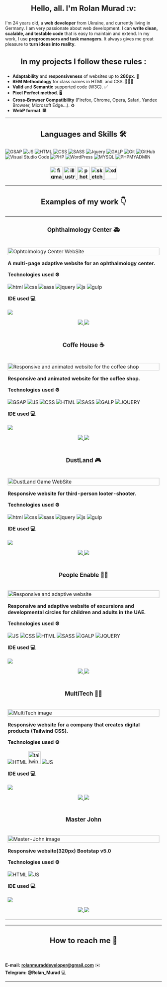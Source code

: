 <h3 align="center" style="font-weight:bold; font-size:24px">Hello, all. I'm Rolan Murad :v:</h3>

I'm 24 years old, a **web developer** from Ukraine, and currently living in Germany. I am very passionate about web
development. I can **write clean, scalable, and testable code** that is easy to maintain and extend. In my work, I use
**preprocessors and task managers**. It always gives me great pleasure to **turn ideas into reality**.

<h3 align="center" style="font-weight:bold; font-size:24px">In my projects I follow these rules :</h3>

* **Adaptability** and **responsiveness** of websites up to **280px**. 📱
* **BEM Methodology** for class names in HTML and CSS. 👨🏻‍💻
* **Valid** and **Semantic** supported code (W3C). :white_check_mark:
* **Pixel Perfect method**. 🖥
* **Cross-Browser Compatibility** (Firefox, Chrome, Opera, Safari, Yandex Browser, Microsoft Edge...). ♻️
* **WebP format**. 🎆
----
<h3 align="center" style="font-weight:bold; font-size:24px">Languages and Skills 🛠</h3>

![GSAP](https://img.shields.io/badge/GreenSock-88CE02.svg?style=for-the-badge&logo=GreenSock&logoColor=white)
![JS](https://img.shields.io/badge/JavaScript-F7DF1E.svg?style=for-the-badge&logo=JavaScript&logoColor=black)
![HTML](https://img.shields.io/badge/HTML5-E34F26.svg?style=for-the-badge&logo=HTML5&logoColor=white)
![CSS](https://img.shields.io/badge/CSS3-1572B6?style=for-the-badge&logo=css3&logoColor=white)
![SASS](https://img.shields.io/badge/Sass-CC6699?style=for-the-badge&logo=sass&logoColor=white)
![Jquery](https://img.shields.io/badge/jQuery-0769AD?style=for-the-badge&logo=jquery&logoColor=white)
![GALP](https://img.shields.io/badge/gulp-CF4647.svg?style=for-the-badge&logo=gulp&logoColor=white)
![Git](https://img.shields.io/badge/git-%23F05033.svg?style=for-the-badge&logo=git&logoColor=white)
![GitHub](https://img.shields.io/badge/github-%23121011.svg?style=for-the-badge&logo=github&logoColor=white)
![Visual Studio
Code](https://img.shields.io/badge/Visual%20Studio%20Code-0078d7.svg?style=for-the-badge&logo=visual-studio-code&logoColor=white)
![PHP](https://img.shields.io/badge/PHP-777BB4.svg?style=for-the-badge&logo=PHP&logoColor=white)
![WordPress](https://img.shields.io/badge/WordPress-21759B.svg?style=for-the-badge&logo=WordPress&logoColor=white)
![MYSQL](https://img.shields.io/badge/MySQL-4479A1.svg?style=for-the-badge&logo=MySQL&logoColor=white)
![PHPMYADMIN](https://img.shields.io/badge/phpMyAdmin-6C78AF.svg?style=for-the-badge&logo=phpMyAdmin&logoColor=white)

<h3 align="center" style="font-weight:bold; font-size:24px>Tools:</h3>
<p align=" center"> <a href="https://www.figma.com/" target="_blank" rel="noreferrer"> <img
      src="https://www.vectorlogo.zone/logos/figma/figma-icon.svg" alt="figma" width="40" height="40" /> </a> <a
    href="https://www.adobe.com/in/products/illustrator.html" target="_blank" rel="noreferrer"> <img
      src="https://www.vectorlogo.zone/logos/adobe_illustrator/adobe_illustrator-icon.svg" alt="illustrator" width="40"
      height="40" /> </a> <a href="https://www.photoshop.com/en" target="_blank" rel="noreferrer"> <img
      src="https://raw.githubusercontent.com/devicons/devicon/master/icons/photoshop/photoshop-line.svg" alt="photoshop"
      width="40" height="40" /> </a> <a href="https://www.sketch.com/" target="_blank" rel="noreferrer"> <img
      src="https://www.vectorlogo.zone/logos/sketchapp/sketchapp-icon.svg" alt="sketch" width="40" height="40" /> </a>
  <a href="https://www.adobe.com/products/xd.html" target="_blank" rel="noreferrer"> <img
      src="https://cdn.worldvectorlogo.com/logos/adobe-xd.svg" alt="xd" width="40" height="40" /> </a> </p>

  ----
  <h3 align="center" style="font-weight:bold; font-size:24px">Examples of my work 👇</h3>
  <table>
    <tr>
      <td width="50%" valign="top">
        <h3 align="center">Ophthalmology Center 🚑</h3>
        <br />
        <a target="_blank" href="https://rolanmurad.github.io/Ophthalmology-Clinic/">
          <img src="https://github.com/RolanMurad/RolanMurad/blob/main/img/Ophtolmology%20Center.png" width="100%"
            alt="Ophtolmology Center WebSite" />
        </a>
        <br />
        <p><strong>A multi-page adaptive website for an ophthalmology center.</strong></p>
        <p align="left">
          <strong> Technologies used ⚙️</strong>
          <br />
          <br>
          <img src="https://img.shields.io/badge/HTML5-E34F26.svg?style=for-the-badge&logo=HTML5&logoColor=white"
            alt="html">
          <img src="https://img.shields.io/badge/CSS3-1572B6?style=for-the-badge&logo=css3&logoColor=white" alt="css">
          <img src="https://img.shields.io/badge/Sass-CC6699?style=for-the-badge&logo=sass&logoColor=white" alt="sass">
          <img src="https://img.shields.io/badge/jQuery-0769AD?style=for-the-badge&logo=jquery&logoColor=white"
            alt="jquery">
          <img
            src="https://img.shields.io/badge/JavaScript-F7DF1E.svg?style=for-the-badge&logo=JavaScript&logoColor=black"
            alt="js">
          <img src="https://img.shields.io/badge/gulp-CF4647.svg?style=for-the-badge&logo=gulp&logoColor=white"
            alt="gulp">
        </p>
        <p align="left">
          <strong> IDE used 💻 </strong>
          <br />
          <br>
          <img
            src="https://img.shields.io/badge/Visual%20Studio%20Code-007ACC.svg?style=for-the-badge&logo=Visual-Studio-Code&logoColor=white">
        </p>
        <p align="center">
          <a href="https://github.com/RolanMurad/Ophthalmology-Clinic" target="_blank">
            <img
              src="https://img.shields.io/static/v1?label=|&message=CODE&color=05F718&style=plastic&logo=github&logo-color=white" />
          </a>
          <a href="https://rolanmurad.github.io/Ophthalmology-Clinic/" target="_blank">
            <img
              src="https://img.shields.io/static/v1?label=|&message=WEBSITE&color=82D8F9&style=plastic&logo=google-chrome&logo-color=white" />
          </a>
        </p>
      </td>
    </tr>
    <tr>
      <td width="50%" valign="top">
        <h3 align="center">Coffe House ☕</h3>
        <br />
        <a target="_blank" href="https://rolanmurad.github.io/Coffee-House/">
          <img src="https://github.com/RolanMurad/RolanMurad/blob/main/img/Coffe-House.png" width="100%"
            alt="Responsive and animated website for the coffee shop" />
        </a>
        <br />
        <p><strong>Responsive and animated website for the coffee shop.</strong></p>
        <p align="left">
          <strong> Technologies used ⚙️ </strong>
          <br />
          <br>
          <img
            src="https://img.shields.io/badge/GreenSock-88CE02.svg?style=for-the-badge&logo=GreenSock&logoColor=white"
            alt="GSAP">
          <img
            src="https://img.shields.io/badge/JavaScript-F7DF1E.svg?style=for-the-badge&logo=JavaScript&logoColor=black"
            alt="JS">
          <img src="https://img.shields.io/badge/CSS3-1572B6?style=for-the-badge&logo=css3&logoColor=white" alt="CSS">
          <img src="https://img.shields.io/badge/HTML5-E34F26.svg?style=for-the-badge&logo=HTML5&logoColor=white"
            alt="HTML">
          <img src="https://img.shields.io/badge/Sass-CC6699?style=for-the-badge&logo=sass&logoColor=white" alt="SASS">
          <img src="https://img.shields.io/badge/gulp-CF4647.svg?style=for-the-badge&logo=gulp&logoColor=white"
            alt="GALP">
          <img src="https://img.shields.io/badge/jQuery-0769AD?style=for-the-badge&logo=jquery&logoColor=white"
            alt="JQUERY">
        </p>
        <p align="left">
          <strong> IDE used 💻 </strong>
          <br />
          <br>
          <img
            src="https://img.shields.io/badge/Visual%20Studio%20Code-007ACC.svg?style=for-the-badge&logo=Visual-Studio-Code&logoColor=white">
        </p>
        <p align="center">
          <a href="https://github.com/RolanMurad/Coffe-House" target="_blank">
            <img
              src="https://img.shields.io/static/v1?label=|&message=CODE&color=05F718&style=plastic&logo=github&logo-color=white" />
          </a>
          <a href="https://rolanmurad.github.io/Coffe-House/" target="_blank">
            <img
              src="https://img.shields.io/static/v1?label=|&message=WEBSITE&color=82D8F9&style=plastic&logo=google-chrome&logo-color=white" />
          </a>
        </p>
      </td>
    </tr>
    <tr>
      <td width="50%" valign="top">
        <h3 align="center">DustLand 🎮</h3>
        <br />
        <a target="_blank" href="https://rolanmurad.github.io/Dust-Land/">
          <img src="https://github.com/RolanMurad/RolanMurad/blob/main/img/DustLand.png" width="100%"
            alt="DustLand Game WebSite" />
        </a>
        <br />
        <p><strong>Responsive website for third-person looter-shooter.</strong></p>
        <p align="left">
          <strong> Technologies used ⚙️</strong>
          <br />
          <br>
          <img src="https://img.shields.io/badge/HTML5-E34F26.svg?style=for-the-badge&logo=HTML5&logoColor=white"
            alt="html">
          <img src="https://img.shields.io/badge/CSS3-1572B6?style=for-the-badge&logo=css3&logoColor=white" alt="css">
          <img src="https://img.shields.io/badge/Sass-CC6699?style=for-the-badge&logo=sass&logoColor=white" alt="sass">
          <img src="https://img.shields.io/badge/jQuery-0769AD?style=for-the-badge&logo=jquery&logoColor=white"
            alt="jquery">
          <img
            src="https://img.shields.io/badge/JavaScript-F7DF1E.svg?style=for-the-badge&logo=JavaScript&logoColor=black"
            alt="js">
          <img src="https://img.shields.io/badge/gulp-CF4647.svg?style=for-the-badge&logo=gulp&logoColor=white"
            alt="gulp">
        </p>
        <p align="left">
          <strong> IDE used 💻 </strong>
          <br />
          <br>
          <img
            src="https://img.shields.io/badge/Visual%20Studio%20Code-007ACC.svg?style=for-the-badge&logo=Visual-Studio-Code&logoColor=white">
        </p>
        <p align="center">
          <a href="https://github.com/RolanMurad/Dust-Land" target="_blank">
            <img
              src="https://img.shields.io/static/v1?label=|&message=CODE&color=05F718&style=plastic&logo=github&logo-color=white" />
          </a>
          <a href="https://rolanmurad.github.io/Dust-Land/" target="_blank">
            <img
              src="https://img.shields.io/static/v1?label=|&message=WEBSITE&color=82D8F9&style=plastic&logo=google-chrome&logo-color=white" />
          </a>
        </p>
      </td>
    <tr>
    <tr>
      <td width="50%" valign="top">
        <h3 align="center">People Enable 🤸🏻</h3>
        <br />
        <a target="_blank" href="https://rolanmurad.github.io/People-Enable/">
          <img src="https://github.com/RolanMurad/RolanMurad/blob/main/img/People-Enable.png" width="100%"
            alt="Responsive and adaptive website" />
        </a>
        <br />
        <p><strong>Responsive and adaptive website of excursions and developmental circles for children and adults in
            the UAE.</strong></p>
        <p align="left">
          <strong> Technologies used ⚙️ </strong>
          <br />
          <br>
          <img
            src="https://img.shields.io/badge/JavaScript-F7DF1E.svg?style=for-the-badge&logo=JavaScript&logoColor=black"
            alt="JS">
          <img src="https://img.shields.io/badge/CSS3-1572B6?style=for-the-badge&logo=css3&logoColor=white" alt="CSS">
          <img src="https://img.shields.io/badge/HTML5-E34F26.svg?style=for-the-badge&logo=HTML5&logoColor=white"
            alt="HTML">
          <img src="https://img.shields.io/badge/Sass-CC6699?style=for-the-badge&logo=sass&logoColor=white" alt="SASS">
          <img src="https://img.shields.io/badge/gulp-CF4647.svg?style=for-the-badge&logo=gulp&logoColor=white"
            alt="GALP">
          <img src="https://img.shields.io/badge/jQuery-0769AD?style=for-the-badge&logo=jquery&logoColor=white"
            alt="JQUERY">
        </p>
        <p align="left">
          <strong> IDE used 💻 </strong>
          <br />
          <br>
          <img
            src="https://img.shields.io/badge/Visual%20Studio%20Code-007ACC.svg?style=for-the-badge&logo=Visual-Studio-Code&logoColor=white">
        </p>
        <p align="center">
          <a href="https://github.com/RolanMurad/People-Enable" target="_blank">
            <img
              src="https://img.shields.io/static/v1?label=|&message=CODE&color=05F718&style=plastic&logo=github&logo-color=white" />
          </a>
          <a href="https://rolanmurad.github.io/People-Enable/" target="_blank">
            <img
              src="https://img.shields.io/static/v1?label=|&message=WEBSITE&color=82D8F9&style=plastic&logo=google-chrome&logo-color=white" />
          </a>
        </p>
      </td>
    </tr>
    <tr>
      <td width="50%" valign="top">
        <h3 align="center">MultiTech 👨‍💻</h3>
        <br />
        <a target="_blank" href="https://rolanmurad.github.io/MultiTech/">
          <img src="https://github.com/RolanMurad/RolanMurad/blob/main/img/MultiTech-mainscreen.png" width="100%"
            alt="MultiTech image" />
        </a>
        <br />
        <p><strong>Responsive website for a company that creates digital products (Tailwind CSS).</strong></p>
        <p align="left">
          <strong> Technologies used ⚙️ </strong>
          <br />
          <br>
          <img src="https://img.shields.io/badge/HTML5-E34F26.svg?style=for-the-badge&logo=HTML5&logoColor=white"
            alt="HTML">
          <img src="https://www.vectorlogo.zone/logos/tailwindcss/tailwindcss-icon.svg" alt="tailwind" width="40"
            height="40">
          <img
            src="https://img.shields.io/badge/JavaScript-F7DF1E.svg?style=for-the-badge&logo=JavaScript&logoColor=black"
            alt="JS">
        </p>
        <p align="left">
          <strong> IDE used 💻 </strong>
          <br />
          <br>
          <img
            src="https://img.shields.io/badge/Visual%20Studio%20Code-007ACC.svg?style=for-the-badge&logo=Visual-Studio-Code&logoColor=white">
        </p>
        <p align="center">
          <a href="https://github.com/RolanMurad/MultiTech" target="_blank">
            <img
              src="https://img.shields.io/static/v1?label=|&message=CODE&color=05F718&style=plastic&logo=github&logo-color=white" />
          </a>
          <a href="https://rolanmurad.github.io/MultiTech/" target="_blank">
            <img
              src="https://img.shields.io/static/v1?label=|&message=WEBSITE&color=82D8F9&style=plastic&logo=google-chrome&logo-color=white" />
          </a>
        </p>
      </td>
    </tr>
    <tr>
      <td width="50%" valign="top">
        <h3 align="center">Master John</h3>
        <br />
        <a target="_blank" href="https://rolanmurad.github.io/MultiTech/">
          <img src="https://github.com/RolanMurad/RolanMurad/blob/main/img/Master-John.png" width="100%"
            alt="Master-John image" />
        </a>
        <br />
        <p><strong>Responsive website(320px) Bootstap v5.0</strong></p>
        <p align="left">
          <strong> Technologies used ⚙️ </strong>
          <br />
          <br>
          <img src="https://img.shields.io/badge/HTML5-E34F26.svg?style=for-the-badge&logo=HTML5&logoColor=white"
            alt="HTML">
          <img src="https://img.shields.io/badge/JavaScript-F7DF1E.svg?style=for-the-badge&logo=JavaScript&logoColor=black"
            alt="JS">
        </p>
        <p align="left">
          <strong> IDE used 💻 </strong>
          <br />
          <br>
          <img
            src="https://img.shields.io/badge/Visual%20Studio%20Code-007ACC.svg?style=for-the-badge&logo=Visual-Studio-Code&logoColor=white">
        </p>
        <p align="center">
          <a href="https://github.com/RolanMurad/Master-John" target="_blank">
            <img
              src="https://img.shields.io/static/v1?label=|&message=CODE&color=05F718&style=plastic&logo=github&logo-color=white" />
          </a>
          <a href="https://rolanmurad.github.io/Master-John/" target="_blank">
            <img
              src="https://img.shields.io/static/v1?label=|&message=WEBSITE&color=82D8F9&style=plastic&logo=google-chrome&logo-color=white" />
          </a>
        </p>
      </td>
    </tr>
  </table>

  ----

  <h3 align="center" style="font-weight:bold; font-size:24px">How to reach me 🤙 </h3>
  <br>

  **E-mail:** **rolanmuraddeveloper@gmail.com** ✉️
  <br>
  **Telegram:** **@Rolan_Murad** 💻


  ****
